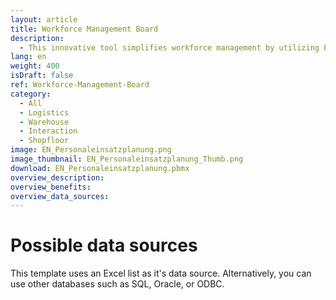 ```yaml
---
layout: article
title: Workforce Management Board 
description: 
  - This innovative tool simplifies workforce management by utilizing Excel as a data source, allowing you to effectively plan and allocate personnel with ease. With our drag-and-drop functionality, you can effortlessly pull available staff members onto the board for the selected day and shift. This visual representation not only enhances clarity but also streamlines your planning process, ensuring that you have the right people in the right place at the right time. Visual aids allow for more intuitive planning and adjustments, enabling managers to allocate resources effectively and respond swiftly to changes in personnel availability. 
lang: en
weight: 400
isDraft: false
ref: Workforce-Management-Board
category:
  - All
  - Logistics
  - Warehouse
  - Interaction
  - Shopfloor
image: EN_Personaleinsatzplanung.png
image_thumbnail: EN_Personaleinsatzplanung_Thumb.png
download: EN_Personaleinsatzplanung.pbmx
overview_description:
overview_benefits:
overview_data_sources:
---
```

# Possible data sources
This template uses an Excel list as it's data source. Alternatively, you can use other databases such as SQL, Oracle, or ODBC. 